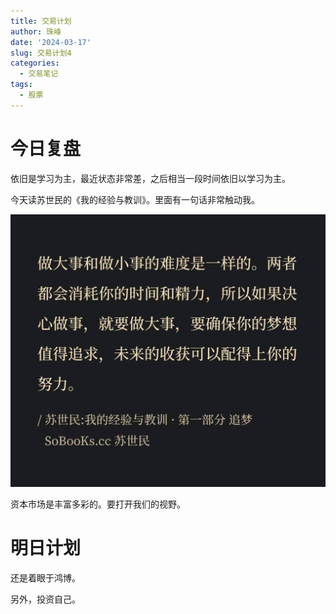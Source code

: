 ```yaml
---
title: 交易计划
author: 珠峰
date: '2024-03-17'
slug: 交易计划4
categories:
  - 交易笔记
tags:
  - 股票
---
```


# 今日复盘

依旧是学习为主，最近状态非常差，之后相当一段时间依旧以学习为主。

今天读苏世民的《我的经验与教训》。里面有一句话非常触动我。

![我的经验与教训](./我的经验与教训.jpg)

资本市场是丰富多彩的。要打开我们的视野。

# 明日计划

还是着眼于鸿博。

另外，投资自己。
